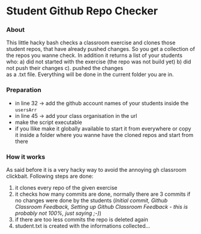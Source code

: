 # Student Github Repo Checker

### About
This little hacky bash checks a classroom exercise and clones those student repos, that have already pushed changes. So you get a collection of the repos you wanne check. In addition it returns a list of your students who: 
a) did not started with the exercise (the repo was not build yet) 
b) did not push their changes
c). pushed the changes  
as a .txt file. Everything will be done in the current folder you are in.

### Preparation
- in line 32 -> add the github account names of your students inside the `usersArr` 
- in line 45 -> add your class organisation in the url
- make the script executable
- if you llike make it globally available to start it from everywhere or copy it inside a folder where you wanne have the cloned repos and start from there



### How it works

As said before it is a very hacky way to avoid the annoying gh classroom clickbait. Following steps are done:
1. it clones every repo of the given exercise
2. it checks how many commits are done, normally there are 3 commits if no changes were done by the students (*Initial commit, Github Classroom Feedback, Setting up Github Classroom Feedback - this is probably not 100%, just saying ;-)*)  
3. if there are too less commits the repo is deleted again
4. student.txt is created with the informations collected...
